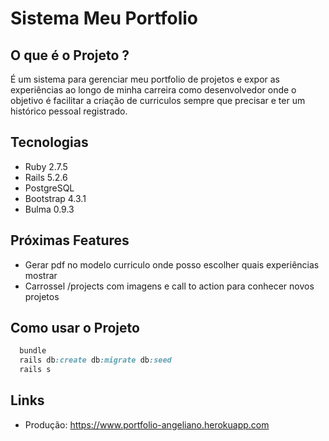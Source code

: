 # Sistema Meu Portfolio

## O que é o Projeto ?
É um sistema para gerenciar meu portfolio de projetos e expor as experiências ao longo de minha carreira como desenvolvedor onde o objetivo é facilitar a criação de curriculos sempre que precisar e ter um histórico pessoal registrado.

## Tecnologias

* Ruby 2.7.5
* Rails 5.2.6
* PostgreSQL
* Bootstrap 4.3.1
* Bulma 0.9.3

## Próximas Features
* Gerar pdf no modelo curriculo onde posso escolher quais experiências mostrar
* Carrossel /projects com imagens e call to action para conhecer novos projetos

## Como usar o Projeto

~~~ruby
  bundle
  rails db:create db:migrate db:seed
  rails s
~~~

## Links
* Produção: <https://www.portfolio-angeliano.herokuapp.com>
